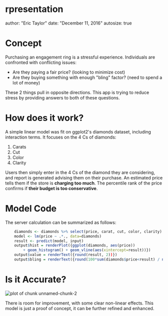 rpresentation
========================================================
author: "Eric Taylor"
date: "December 11, 2016"
autosize: true

Concept
========================================================

Purchasing an engagement ring is a stressful experience. Individuals are confronted with conflicting issues:

- Are they paying a fair price? (looking to minimize cost) 
- Are they buying something with enough "bling" factor? (need to spend a lot of money) 

These 2 things pull in opposite directions. This app is trying to reduce stress by providing answers to both of these questions.

How does it work?
========================================================

A simple linear model was fit on ggplot2's diamonds dataset, including interaction terms. It focuses on the 4 Cs of diamonds:

1. Carats
2. Cut
3. Color
4. Clarity

Users then simply enter in the 4 Cs of the diamond they are considering, and report is generated advising them on their purchase. An estimated price tells them if the store is **charging too much**. The percentile rank of the price confirms if **their budget is too conservative**.

Model Code
========================================================

The server calculation can be summarized as follows:


```r
    diamonds <- diamonds %>% select(price, carat, cut, color, clarity)
    model <- lm(price ~ .*., data=diamonds)
    result <- predict(model, input)
    output$hist = renderPlot({ggplot(diamonds, aes(price))
        + geom_histogram() + geom_vline(aes(xintercept=result))})
    output$value = renderText({round(result, 2))})
    output$bling = renderText({round(100*sum(diamonds$price<result) / nrow(diamonds), 2))})
```

Is it Accurate?
========================================================

![plot of chunk unnamed-chunk-2](rpresentation-figure/unnamed-chunk-2-1.png)

There is room for improvement, with some clear non-linear effects. This model is just a proof of concept, it can be further refined and enhanced.
